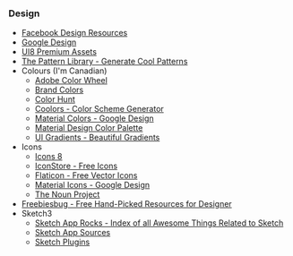 ### Design
* [Facebook Design Resources](http://facebook.github.io/design/index.html)
* [Google Design](https://design.google.com/)
* [UI8 Premium Assets](https://ui8.net/)
* [The Pattern Library - Generate Cool Patterns](http://thepatternlibrary.com/)
* Colours (I'm Canadian)
	*  [Adobe Color Wheel](https://color.adobe.com/create/color-wheel/)
	* [Brand Colors](http://brandcolors.net/)
	* [Color Hunt](http://colorhunt.co/)
	* [Coolors - Color Scheme Generator](https://coolors.co/)
	* [Material Colors - Google Design](https://www.google.com/design/spec/style/color.html#)
	* [Material Design Color Palette](https://www.materialpalette.com/)
	* [UI Gradients - Beautiful Gradients](http://uigradients.com/)
* Icons
	* [Icons 8](https://icons8.com/)
	* [IconStore - Free Icons](https://iconstore.co/)
	* [Flaticon - Free Vector Icons](http://www.flaticon.com/)
	* [Material Icons - Google Design](https://design.google.com/icons/)
	* [The Noun Project](https://thenounproject.com/)
* [Freebiesbug - Free Hand-Picked Resources for Designer](http://freebiesbug.com/)
* Sketch3
	* [Sketch App Rocks - Index of all Awesome Things Related to Sketch](http://sketchapp.rocks/)
	* [Sketch App Sources](http://www.sketchappsources.com/)
	* [Sketch Plugins](http://awesome-sket.ch/)
